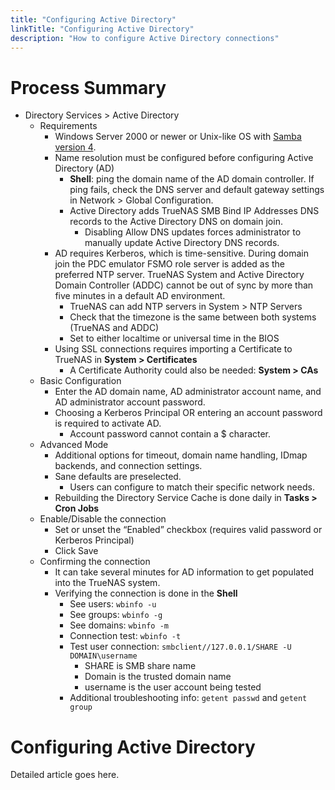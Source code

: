 ```yaml
---
title: "Configuring Active Directory"
linkTitle: "Configuring Active Directory"
description: "How to configure Active Directory connections"
---
```


# Process Summary

* Directory Services > Active Directory
  * Requirements
    * Windows Server 2000 or newer or Unix-like OS with [Samba version 4](https://wiki.samba.org/index.php/Setting_up_Samba_as_an_Active_Directory_Domain_Controller#Provisioning_a_Samba_Active_Directory).
    * Name resolution must be configured before configuring Active Directory (AD)
      * **Shell**: ping the domain name of the AD domain controller. If ping fails, check the DNS server and default gateway settings in Network > Global Configuration.
      * Active Directory adds TrueNAS SMB Bind IP Addresses DNS records to the Active Directory DNS on domain join.
        * Disabling Allow DNS updates forces administrator to manually update Active Directory DNS records.
    * AD requires Kerberos, which is time-sensitive. During domain join the PDC emulator FSMO role server is added as the preferred NTP server. TrueNAS System and Active Directory Domain Controller (ADDC) cannot be out of sync by more than five minutes in a default AD environment.
      * TrueNAS can add NTP servers in System > NTP Servers
      * Check that the timezone is the same between both systems (TrueNAS and ADDC)
      * Set to either localtime or universal time in the BIOS
    * Using SSL connections requires importing a Certificate to TrueNAS in **System > Certificates**
      * A Certificate Authority could also be needed: **System > CAs**
  * Basic Configuration
    * Enter the AD domain name, AD administrator account name, and AD administrator account password.
    * Choosing a Kerberos Principal OR entering an account password is required to activate AD.
      * Account password cannot contain a $ character.
  * Advanced Mode
    * Additional options for timeout, domain name handling, IDmap backends, and connection settings.
    * Sane defaults are preselected.
      * Users can configure to match their specific network needs.
    * Rebuilding the Directory Service Cache is done daily in **Tasks > Cron Jobs**
  * Enable/Disable the connection
    * Set or unset the “Enabled” checkbox (requires valid password or Kerberos Principal)
    * Click Save
  * Confirming the connection
    * It can take several minutes for AD information to get populated into the TrueNAS system.
    * Verifying the connection is done in the **Shell**
      * See users: `wbinfo -u`
      * See groups: `wbinfo -g`
      * See domains: `wbinfo -m`
      * Connection test: `wbinfo -t`
      * Test user connection: `smbclient//127.0.0.1/SHARE -U DOMAIN\username`
        * SHARE is SMB share name
        * Domain is the trusted domain name
        * username is the user account being tested
      * Additional troubleshooting info: `getent passwd` and `getent group`

# Configuring Active Directory

Detailed article goes here.